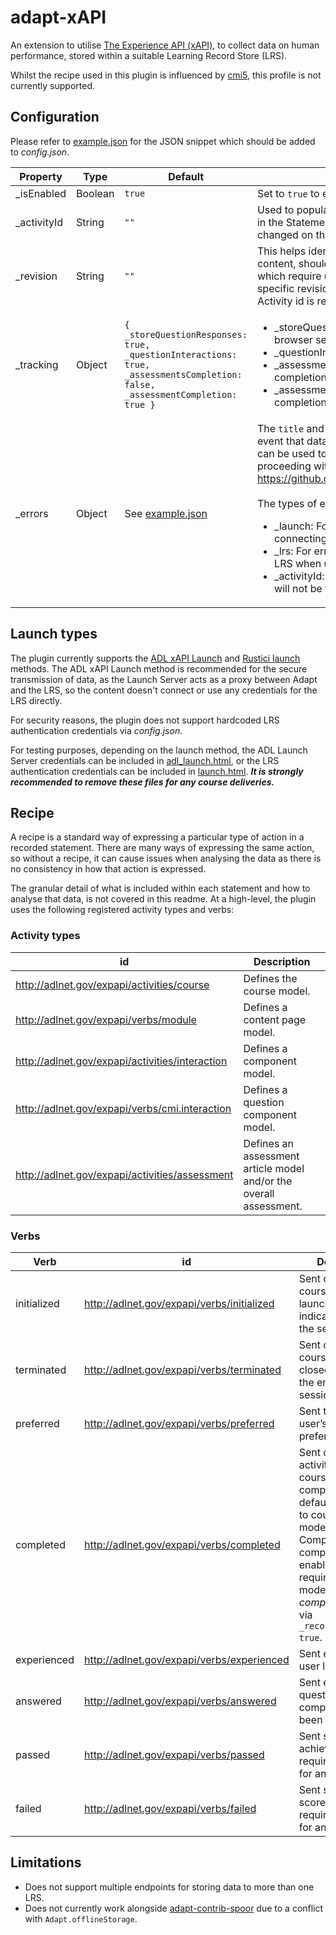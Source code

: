 # adapt-xAPI
An extension to utilise [The Experience API (xAPI)](https://github.com/adlnet/xAPI-Spec/blob/master/xAPI-Data.md#parttwo), to collect data on human performance, stored within a suitable Learning Record Store (LRS).

Whilst the recipe used in this plugin is influenced by [cmi5](https://github.com/AICC/CMI-5_Spec_Current/blob/quartz/cmi5_spec.md), this profile is not currently supported.

## Configuration
Please refer to [example.json](example.json) for the JSON snippet which should be added to _config.json_.

| Property | Type | Default | Description |
|--|--|--|--|
| \_isEnabled | Boolean | `true` | Set to `true` to enable the extension.
| \_activityId | String | `""` | Used to populate the Activity id included in _tincan.xml_ and for use in the Statement and State API. The value will be overriden if changed on the hosting environment.
| \_revision | String | `""` | This helps identify users running particular versions of the content, should functionality have been changed or issues found which require updates/voided statements for users running a specific revision. Where data has changed significantly, a new Activity id is recommended.
| \_tracking | Object | `{ _storeQuestionResponses: true, _questionInteractions: true, _assessmentsCompletion: false, _assessmentCompletion: true }` | <ul><li>\_storeQuestionResponses: Restore question responses across browser sessions.</li><li>\_questionInteractions: Record statements for questions.</li><li>\_assessmentsCompletion: Record a completed statement on completion of individual assessments.</li><li>\_assessmentCompletion: Record a completed statement on completion of all assessments combined.</li></ul>
| \_errors | Object | See [example.json](example.json) | The `title` and `body` content to be displayed to the user in the event that data cannot be sent to the LRS. `_isCancellable: false` can be used to prevent the user from closing the error and proceeding with the course (requires fix for https://github.com/adaptlearning/adapt_framework/issues/2743).<br><br>The types of errors are as follows:<ul><li>\_launch: For errors associated with a failed launch when connecting to the LRS.</li><li>\_lrs: For errors associated with failed communication to the LRS when using the Statement or State API.</li><li>\_activityId: Error to indicate the Activity id is missing and data will not be tracked.</li></ul>

## Launch types
The plugin currently supports the [ADL xAPI Launch](https://github.com/adlnet/xapi-launch) and [Rustici launch](https://github.com/RusticiSoftware/launch/blob/master/lms_lrs.md#launch) methods. The ADL xAPI Launch method is recommended for the secure transmission of data, as the Launch Server acts as a proxy between Adapt and the LRS, so the content doesn't connect or use any credentials for the LRS directly.

For security reasons, the plugin does not support hardcoded LRS authentication credentials via _config.json_.

For testing purposes, depending on the launch method, the ADL Launch Server credentials can be included in [adl_launch.html](required/adl_launch.html), or the LRS authentication credentials can be included in [launch.html](required/launch.html). ***It is strongly recommended to remove these files for any course deliveries.***

## Recipe
A recipe is a standard way of expressing a particular type of action in a recorded statement. There are many ways of expressing the same action, so without a recipe, it can cause issues when analysing the data as there is no consistency in how that action is expressed.

The granular detail of what is included within each statement and how to analyse that data, is not covered in this readme. At a high-level, the plugin uses the following registered activity types and verbs:

### Activity types
| id | Description |
|--|--|
| http://adlnet.gov/expapi/activities/course | Defines the course model.
| http://adlnet.gov/expapi/verbs/module | Defines a content page model.
| http://adlnet.gov/expapi/activities/interaction | Defines a component model.
| http://adlnet.gov/expapi/verbs/cmi.interaction | Defines a question component model.
| http://adlnet.gov/expapi/activities/assessment | Defines an assessment article model and/or the overall assessment.

### Verbs
| Verb | id | Description |
|--|--|--|
| initialized | http://adlnet.gov/expapi/verbs/initialized | Sent once the course has been launched, to indicate the start of the session.
| terminated | http://adlnet.gov/expapi/verbs/terminated | Sent once the course has been closed, to indicate the end of a session.
| preferred | http://adlnet.gov/expapi/verbs/preferred | Sent to indicate a user’s language preference.
| completed | http://adlnet.gov/expapi/verbs/completed | Sent once an activity within the course has been completed. As default, restricted to course and page models. Component completion can be enabled as required for each model in _components.json_ via `_recordCompletion: true`.
| experienced | http://adlnet.gov/expapi/verbs/experienced | Sent each time a user leaves a page.
| answered | http://adlnet.gov/expapi/verbs/answered | Sent each time a question component has been answered.
| passed | http://adlnet.gov/expapi/verbs/passed | Sent should a user achieve the required passmark for an assessment.
| failed | http://adlnet.gov/expapi/verbs/failed | Sent should a user score below the required passmark for an assessment.

## Limitations
- Does not support multiple endpoints for storing data to more than one LRS.
- Does not currently work alongside [adapt-contrib-spoor](https://github.com/adaptlearning/adapt-contrib-spoor) due to a conflict with `Adapt.offlineStorage`. 
